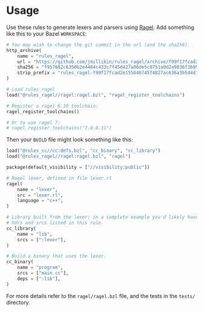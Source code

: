 # Usage

Use these rules to generate lexers and parsers using
[Ragel](https://www.colm.net/open-source/ragel/). Add something like this to
your Bazel `WORKSPACE`:

```python
# You may wish to change the git commit in the url (and the sha256).
http_archive(
    name = "rules_ragel",
    url = "https://github.com/jmillikin/rules_ragel/archive/f99f17fcad2e155646745f4827ac636a3b5d4d15.zip",
    sha256 = "f957682c6350b2e4484c433c7f45d427a86de5c8751a0d2a9836f36995fe0320",
    strip_prefix = "rules_ragel-f99f17fcad2e155646745f4827ac636a3b5d4d15",
)

# Load rules_ragel
load("@rules_ragel//ragel:ragel.bzl", "ragel_register_toolchains")

# Register a ragel 6.10 toolchain:
ragel_register_toolchains()

# Or to use ragel 7:
# ragel_register_toolchains("7.0.0.11")
```

Then your `BUILD` file might look something like this:

```python
load("@rules_cc//cc:defs.bzl", "cc_binary", "cc_library")
load("@rules_ragel//ragel:ragel.bzl", "ragel")

package(default_visibility = ["//visibility:public"])

# Ragel lexer, defined in file lexer.rl
ragel(
    name = "lexer",
    src = "lexer.rl",
    language = "c++",
)

# Library built from the lexer; in a complete example you'd likely have other
# hdrs and srcs listed in this rule.
cc_library(
    name = "lib",
    srcs = [":lexer"],
)

# Build a binary that uses the lexer.
cc_binary(
    name = "program",
    srcs = ["main.cc"],
    deps = [":lib"],
)
```

For more details refer to the `ragel/ragel.bzl` file, and the tests in the
`tests/` directory.
